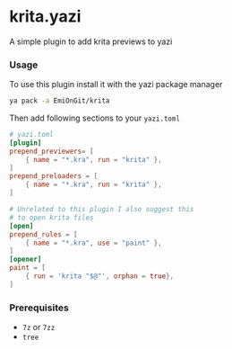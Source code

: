 # krita.yazi

A simple plugin to add krita previews to yazi

### Usage
To use this plugin install it with the yazi package manager
```bash 
ya pack -a EmiOnGit/krita
```

Then add following sections to your `yazi.toml`
```toml
# yazi.toml
[plugin]
prepend_previewers= [
	{ name = "*.kra", run = "krita" },
]
prepend_preloaders = [
	{ name = "*.kra", run = "krita" },
]

# Unrelated to this plugin I also suggest this 
# to open krita files
[open]
prepend_rules = [
	{ name = "*.kra", use = "paint" },
]
[opener]
paint = [
	{ run = 'krita "$@"', orphan = true},
]
```

### Prerequisites
* `7z` or `7zz`
* `tree`
